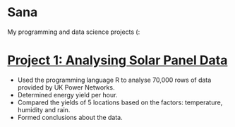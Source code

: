 # Sana
My programming and data science projects (:

# [Project 1: Analysing Solar Panel Data](https://github.com/FloralInsanity/Sana_Portfolio/tree/main/solar_panels)
* Used the programming language R to analyse 70,000 rows of data provided by UK Power Networks.
* Determined energy yield per hour.
* Compared the yields of 5 locations based on the factors: temperature, humidity and rain.
* Formed conclusions about the data.
